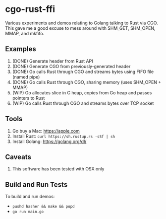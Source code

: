 # cgo-rust-ffi

Various experiments and demos relating to Golang talking to Rust via CGO. This
gave me a good excuse to mess around with SHM_GET, SHM_OPEN, MMAP, and mkfifo.

## Examples

1. (DONE) Generate header from Rust API
1. (DONE) Generate CGO from previously-generated header
1. (DONE) Go calls Rust through CGO and streams bytes using FIFO file (named pipe)
1. (DONE) Go calls Rust through CGO, sharing memory (uses SHM_OPEN + MMAP)
1. (WIP) Go allocates slice in C heap, copies from Go heap and passes pointers to Rust
1. (WIP) Go calls Rust through CGO and streams bytes over TCP socket

## Tools

1. Go buy a Mac: https://apple.com
1. Install Rust: `curl https://sh.rustup.rs -sSf | sh`
1. Install Golang: https://golang.org/dl/

## Caveats

1. This software has been tested with OSX only

## Build and Run Tests

To build and run demos:

- `pushd hasher && make && popd`
- `go run main.go`
